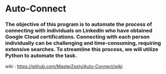# Auto-Connect
### The objective of this program is to automate the process of connecting with individuals on LinkedIn who have obtained Google Cloud certifications. Connecting with each person individually can be challenging and time-consuming, requiring extensive searches. To streamline this process, we will utilize Python to automate the task.

wiki : https://github.com/MasterZesty/Auto-Connect/wiki
